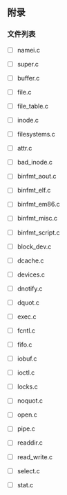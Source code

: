









## 附录

### 文件列表

- [ ] namei.c
- [ ] super.c
- [ ] buffer.c
- [ ] file.c
- [ ] file_table.c
- [ ] inode.c
- [ ] filesystems.c
- [ ] attr.c
- [ ] bad_inode.c
- [ ] binfmt_aout.c
- [ ] binfmt_elf.c
- [ ] binfmt_em86.c
- [ ] binfmt_misc.c
- [ ] binfmt_script.c
- [ ] block_dev.c
- [ ] dcache.c
- [ ] devices.c
- [ ] dnotify.c
- [ ] dquot.c
- [ ] exec.c
- [ ] fcntl.c
- [ ] fifo.c
- [ ] iobuf.c
- [ ] ioctl.c
- [ ] locks.c
- [ ] noquot.c
- [ ] open.c
- [ ] pipe.c
- [ ] readdir.c
- [ ] read_write.c
- [ ] select.c
- [ ] stat.c

